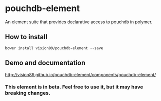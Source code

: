 # pouchdb-element

An element suite that provides declarative access to pouchdb in polymer.

## How to install

    bower install vision89/pouchdb-element --save
    
## Demo and documentation    

  http://vision89.github.io/pouchdb-element/components/pouchdb-element/
  
### This element is in beta.  Feel free to use it, but it may have breaking changes.